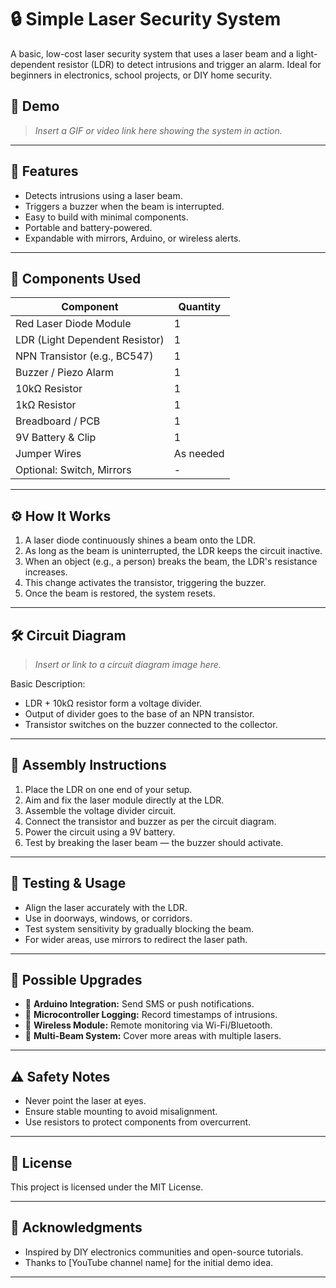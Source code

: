# 🔒 Simple Laser Security System

A basic, low-cost laser security system that uses a laser beam and a light-dependent resistor (LDR) to detect intrusions and trigger an alarm. Ideal for beginners in electronics, school projects, or DIY home security.

## 📸 Demo

> *Insert a GIF or video link here showing the system in action.*

---

## 🎯 Features

- Detects intrusions using a laser beam.
- Triggers a buzzer when the beam is interrupted.
- Easy to build with minimal components.
- Portable and battery-powered.
- Expandable with mirrors, Arduino, or wireless alerts.

---

## 🧰 Components Used

| Component                 | Quantity |
|---------------------------|----------|
| Red Laser Diode Module    | 1        |
| LDR (Light Dependent Resistor) | 1  |
| NPN Transistor (e.g., BC547) | 1     |
| Buzzer / Piezo Alarm      | 1        |
| 10kΩ Resistor             | 1        |
| 1kΩ Resistor              | 1        |
| Breadboard / PCB          | 1        |
| 9V Battery & Clip         | 1        |
| Jumper Wires              | As needed |
| Optional: Switch, Mirrors | -        |

---

## ⚙️ How It Works

1. A laser diode continuously shines a beam onto the LDR.
2. As long as the beam is uninterrupted, the LDR keeps the circuit inactive.
3. When an object (e.g., a person) breaks the beam, the LDR's resistance increases.
4. This change activates the transistor, triggering the buzzer.
5. Once the beam is restored, the system resets.

---

## 🛠️ Circuit Diagram

> *Insert or link to a circuit diagram image here.*

Basic Description:
- LDR + 10kΩ resistor form a voltage divider.
- Output of divider goes to the base of an NPN transistor.
- Transistor switches on the buzzer connected to the collector.

---

## 🔌 Assembly Instructions

1. Place the LDR on one end of your setup.
2. Aim and fix the laser module directly at the LDR.
3. Assemble the voltage divider circuit.
4. Connect the transistor and buzzer as per the circuit diagram.
5. Power the circuit using a 9V battery.
6. Test by breaking the laser beam — the buzzer should activate.

---

## 🧪 Testing & Usage

- Align the laser accurately with the LDR.
- Use in doorways, windows, or corridors.
- Test system sensitivity by gradually blocking the beam.
- For wider areas, use mirrors to redirect the laser path.

---

## 🚀 Possible Upgrades

- 🔌 **Arduino Integration:** Send SMS or push notifications.
- 🧠 **Microcontroller Logging:** Record timestamps of intrusions.
- 📡 **Wireless Module:** Remote monitoring via Wi-Fi/Bluetooth.
- 🎯 **Multi-Beam System:** Cover more areas with multiple lasers.

---

## ⚠️ Safety Notes

- Never point the laser at eyes.
- Ensure stable mounting to avoid misalignment.
- Use resistors to protect components from overcurrent.

---

## 📄 License

This project is licensed under the MIT License.

---

## 🙌 Acknowledgments

- Inspired by DIY electronics communities and open-source tutorials.
- Thanks to [YouTube channel name] for the initial demo idea.

---

